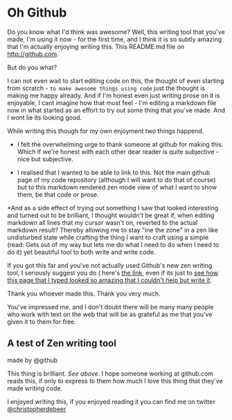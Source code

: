 Oh Github
=========

Do you know what I'd think was awesome? Well, this writing tool that you've made, I'm using it now - for the first time, and I think it is so subtly amazing that I'm actually enjoying writing this. This README.md file on http://github.com. 

But do you what? 

I can not even wait to start editing code on this, the thought of even starting from scratch  - `to make awesome things using code` just the thought  is making me happy already. And if I'm honest even just writing prose on it is enjoyable, I cant imagine how that must feel - I'm editing a markdown file now in what started as an effort to try out some thing that you've made. And I wont lie its looking good. 

While writing this though for my own enjoyment two things happend. 

* I felt the overwhelming urge to thank someone at github for making this. Which if we're honest with each other dear reader is quite subjective - nice but subjective.

* I realised that I wanted to be able to link to this. Not the main github page of my code repository (although I will want to do that of course) but to this markdown rendered zen mode view of what I want to show them, be that code or prose.

*And as a side effect of trying out something I saw that looked interesting and turned out to be brilliant, I thought wouldn't be great if, when editing markdown all lines that my cursor wasn't on, reverted to the actual markdown result?
Thereby allowing me to stay "ine the zone" in a zen like undisturbed state while crafting the thing I want to craft using a simple (read: Gets out of my way but lets me do what I need to do when I need to do it) yet beautiful tool to both write and write code.

If you got this far and you've not actually used Github's new zen writing tool, I seriously suggest you do ( here's [the link](https://github.com/blog/1379-zen-writing-mode), even if its just to [see how this page that I typed looked so amazing that I couldn't help but write it](https://github.com/christopherdebeer/zen/blob/master/README.md).

Thank you whoever made this. Thank you very much.

You've impressed me. and I don't doubt there will be many many people who work with text on the web that will be as grateful as me that you've given it to them for free.


A test of Zen writing tool 
---------------------------------
made by @github

This thing is brilliant. _See above_. I hope someone working at github.com reads this, if only to express to them how much I love this thing that they've made writing code.


I enjoyed writing this, if you enjoyed reading it you can find me on twitter [@christopherdebeer](http://twitter.com/christopherdb)


